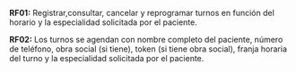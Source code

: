 **RF01:** Registrar,consultar, cancelar y reprogramar turnos en función del horario y la especialidad solicitada por el paciente. 

**RF02:** Los turnos se agendan con nombre completo del paciente, número de teléfono, obra social (si tiene), token (si tiene obra social), franja horaria del turno y la especialidad solicitada por el paciente.